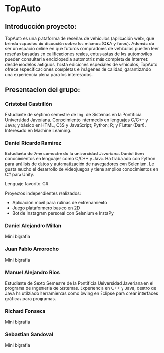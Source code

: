 # TopAuto
## Introducción proyecto:
TopAuto es una plataforma de reseñas de vehículos (aplicación web), que brinda espacios de discusión sobre los mismos (Q&A y foros). Además de ser un espacio online en que futuros compradores de vehículos pueden leer reseñas basadas en calificaciones reales, entusiastas de los automóviles pueden consultar la enciclopedia automotriz más completa de Internet: desde modelos antiguos, hasta ediciones especiales de vehículos, TopAuto ofrece especificaciones completas e imágenes de calidad, garantizando una experiencia plena para los interesados.
## Presentación del grupo:
### Cristobal Castrillón

  Estudiante de séptimo semestre de Ing. de Sistemas en la Pontificia Universidad Javeriana. Conocimiento intermedio en lenguajes C/C++ y Java; y básico en HTML, CSS y JavaScript; Python; R; y Flutter (Dart). Interesado en Machine Learning.
### Daniel Ricardo Ramirez



   Estudiante de 7mo semestre de la universidad Javeriana. Daniel tiene conocimientos en lenguajes como C/C++ y Java. Ha trabajado con Python para análisis de datos y automatización de navegadores con Selenium. Le gusta mucho el desarrollo de videojuegos y tiene amplios conocimientos en C# para Unity. 
   
   Lenguaje favorito: C#
   
   Proyectos independientes realizados: 
   - Aplicación móvil para rutinas de entrenamiento
   - Juego plataformero basico en 2D
   - Bot de Instagram personal con Selenium e InstaPy
### Daniel Alejandro Millan

  Mini bigrafia
### Juan Pablo Amorocho

  Mini bigrafia
### Manuel Alejandro Rios

  Estudiante de Sexto Semestre de la Pontificia Universidad Javeriana en el programa de Ingeniería de Sistemas. Experiencia en C++ y Java, dentro de Java ha utilziado herramientas como Swing en Eclipse para crear interfaces gráficas para programas.
### Richard Fonseca

  Mini bigrafia
### Sebastian Sandoval

  Mini bigrafia

